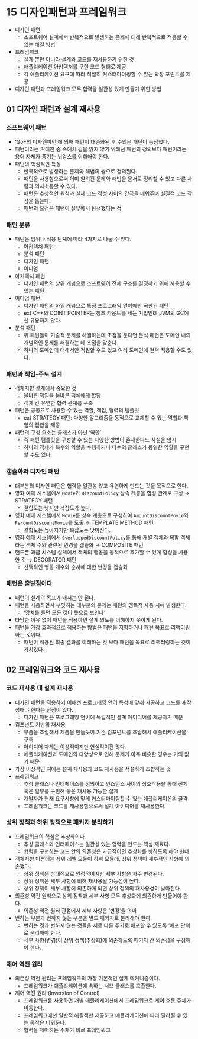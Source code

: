 # 15 디자인패턴과 프레임워크

- 디자인 패턴
  - 소프트웨어 설계에서 반복적으로 발생하는 문제에 대해 반복적으로 적용할 수 있는 해결 방법
- 프레임워크
  - 설계 뿐만 아니라 설계와 코드를 재사용하기 위한 것
  - 애플리케이션 아키텍처를 구현 코드 형태로 제공
  - 각 애플리케이션 요구에 따라 적절히 커스터마이징할 수 있는 확장 포인트를 제공
- 디자인 패턴과 프레임워크 모두 협력을 일관성 있게 만들기 위한 방법

## 01 디자인 패턴과 설계 재사용

### 소프트웨어 패턴

- ‘GoF의 디자앤피턴’에 의해 패턴이 대중화된 후 수많은 패턴이 등장했다.
- 패턴이라는 거대한 숲 속에서 길을 잃지 않기 위해선 패턴의 정의보다 패턴이라는 용어 자체가 풍기는 뉘앙스를 이해해야 한다.
- 패턴의 핵심적인 특징
  - 반복적으로 발생하는 문제와 해법의 쌍으로 정의된다.
  - 패턴을 사용함으로써 이미 알려진 문제와 해법을 문서로 정리할 수 있고 다른 사람과 의사소통할 수 있다.
  - 패턴은 추상적인 원칙과 실제 코드 작성 사이의 간극을 메워주며 실질적 코드 작성을 돕는다.
  - 패턴의 요점은 패턴이 실무에서 탄생했다는 점

### 패턴 분류

- 패턴은 범위나 적용 단계에 따라 4가지로 나눌 수 있다.
  - 아키텍처 패턴
  - 분석 패턴
  - 디자인 패턴
  - 이디엄
- 아키텍처 패턴
  - 디자인 패턴의 상위 개념으로 소프트웨어 전체 구조를 결정하기 위해 사용할 수 있는 패턴
- 이디엄 패턴
  - 디자인 패턴의 하위 개념으로 특정 프로그래밍 언어에만 국한된 패턴
  - ex) C++의 COINT POINTER는 참조 카운트를 세는 기법인데 JVM의 GC에선 유용하지 않다.
- 분석 패턴
  - 위 패턴들이 기술적 문제를 해결하는데 초점을 둔다면 분석 패턴은 도메인 내의 개념적인 문제를 해결하는 데 초점을 맞춘다.
  - 하나의 도메인에 대해서만 적절할 수도 있고 여러 도메인에 걸쳐 적용할 수도 있다.

### 패턴과 책임-주도 설계

- 객체지향 설계에서 중요한 것
  - 올바른 책임을 올바른 객체에게 할당
  - 객체 간 유연한 협력 관계를 구축
- 패턴은 공통으로 사용할 수 있는 역할, 책임, 협력의 탬플릿
  - ex) STRATEGY 패턴: 다양한 알고리즘을 동적으로 교체할 수 있는 역할과 책임의 집합을 제공
- 패턴의 구성 요소는 클래스가 아닌 ‘역할’
  - 즉 패턴 탬플릿을 구성할 수 있는 다양한 방법이 존재한다느 사실을 암시
  - 하나의 객체가 복수의 역할을 수행하거나 다수의 클래스가 동일한 역할을 구현할 수도 있다.

### 캡슐화와 디자인 패턴

- 대부분의 디자인 패턴은 협력을 일관성 있고 유연하게 만드는 것을 목적으로 한다.
- 영화 예매 시스템에서 `Movie`가 `DiscountPolicy` 상속 계층을 합성 관계로 구성 → STRATEGY 패턴
  - 결합도는 낮지만 복잡도가 높다.
- 영화 예매 시스템에서 `Movie`를 상속 계층으로 구성하여 `AmountDiscountMovie`와 `PercentDiscountMovie`를 도출 → TEMPLATE METHOD 패턴
  - 결합도는 높아지지만 복잡도는 낮아진다.
- 영화 예매 시스템에서 `OverlappedDiscountPolicy`를 통해 개별 객체와 복합 객체라는 객체 수와 관련된 변경을 캡슐화 → COMPOSITE 패턴
- 핸드폰 과금 시스템 설계에서 객체의 행동을 동적으로 추가할 수 있게 합성을 사용한 것 → DECORATOR 패턴
  - 선택적인 행동 개수와 순서에 대한 변경을 캡슐화

### 패턴은 출발점이다

- 패턴이 설계의 목표가 돼서는 안 된다.
- 패턴을 사용하면서 부딪히는 대부분의 문제는 패턴의 맹목적 사용 시에 발생한다.
  - ‘망치를 들면 모든 것이 못으로 보인다’
- 타당한 이유 없이 패턴을 적용하면 설계 의도를 이해하지 못하게 된다.
- 패턴을 가장 효과적으로 적용하는 방법은 패턴을 지향하거나 패턴 목표로 리팩터링하는 것이다.
  - 패턴이 적용된 최종 결과를 이해하는 것 보다 패턴을 목표로 리팩터링하는 것이 가치있다.

## 02 프레임워크와 코드 재사용

### 코드 재사용 대 설계 재사용

- 디자인 패턴을 적용하기 이해선 프로그래밍 언어 특성에 맞춰 가공하고 코드를 재작성해야 한다는 단점이 있다.
  - 디자인 패턴은 프로그래밍 언어에 독립적인 설계 아이디어를 제공하기 때문
- 컴포넌트 기반의 재사용
  - 부품을 조립해서 제품을 만들듯이 기존 컴포넌트를 조립해서 애플리케이션을 구축
  - 아이디어 자체는 이상적이지만 현실적이진 않다.
  - 애플리케이션과 도메인의 다양성으로 인해 문제가 아주 비슷한 경우는 거의 없기 때문
- 가장 이상적인 혀애는 설계 재사용과 코드 재사용을 적절하게 조합하는 것
- 프레임워크
  - 추상 클래스나 인터페이스를 정의하고 인스턴스 사이의 상호작용을 통해 전체 혹은 일부를 구현해 놓은 재사용 가능한 설계
  - 개발자가 현재 요구사항에 맞게 커스터마이징할 수 있는 애플리케이션의 골격
  - 프레임워크는 코드를 재사용함으로써 설계 아이디어를 재사용한다.

### 상위 정책과 하위 정책으로 패키지 분리하기

- 프레임워크의 핵심은 추상화이다.
  - 추상 클래스와 인터페이스는 일관성 있는 협력을 만드는 핵심 재료다.
  - 협력을 구현하는 코드 안의 의존성은 가급적이면 추상화를 향하도록 해야 한다.
- 객체지향 이전에는 상위 레벨 모듈이 하위 모듈에, 상위 정책이 세부적인 사항에 의존했다.
  - 상위 정책은 상대적으로 안정적이지만 세부 사항은 자주 변경된다.
  - 상위 정책은 세부 사항에 비해 재사용될 가능성이 높다.
  - 상위 정책이 세부 사항에 의존하게 되면 상위 정책의 재사용성이 낮아진다.
- 의존성 역전 원칙으로 상위 정책과 세부 사항 모두 추상화에 의존하게 만들어야 한다.
  - 의존성 역전 원칙 관점에서 세부 사항은 ‘변경’을 의미
- 변하는 부분과 변하지 않는 부분을 별도 패키지로 분리해야 한다.
  - 변하는 것과 변하지 않는 것들을 서로 다른 주기로 배포할 수 있도록 ‘배포 단위로 분리해야 한다.
  - 세부 사항(변경)이 상위 정책(추상화)에 의존하도록 패키지 간 의존성을 구성해야 한다.

### 제어 역전 원리

- 의존성 역전 원리는 프레임워크의 가장 기본적인 설계 메커니즘이다.
  - 프레임워크가 애플리케이션에 속하는 서브 클래스를 호출한다.
- 제어 역전 원리 (Inversion of Control)
  - 프레임워크를 사용하면 개별 애플리케이션에서 프레임워크로 제어 흐름 주체가 이동한다.
  - 프레임워크에선 일반적 해결책만 제공하고 애플리케이션에 따라 달라질 수 있는 동작은 비워둔다.
  - 협력을 제어하는 주체가 바로 프레임워크
